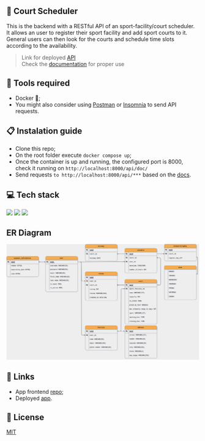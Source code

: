 
## :calendar: Court Scheduler

This is the backend with a RESTful API of an sport-facility/court scheduler. It allows an user  to register their sport facility and add sport courts to it. 
General users can then look for the courts and schedule time slots according to the availability. 



> Link for deployed [API](https://court-scheduler.herokuapp.com/api/) \
> Check the [documentation](https://court-scheduler.herokuapp.com/api/doc/) for proper use

## :toolbox: Tools required

- Docker :whale2:;
- You might also consider using [Postman](https://www.postman.com/downloads/) or [Insomnia](https://insomnia.rest/download) to send API requests.


## 📋 Instalation guide

- Clone this repo;
- On the root folder execute `docker compose up`;
- Once the container is up and running, the configured port is 8000, check it running on `http://localhost:8000/api/doc/`
- Send requests `to http://localhost:8000/api/***` based on the [docs](https://court-scheduler.herokuapp.com/api/doc/).

## 💻 Tech stack

  <img src="https://img.shields.io/badge/Django-092E20?style=for-the-badge&logo=django&logoColor=green" /> <img src="https://img.shields.io/badge/PostgreSQL-316192?style=for-the-badge&logo=postgresql&logoColor=white" /> <img src="https://img.shields.io/badge/Docker-2CA5E0?style=for-the-badge&logo=docker&logoColor=white" /> 
  
## ER Diagram

<img src="./diagram-er.png" />

## 🔗 Links

- App frontend [repo](https://github.com/osmfaria/Mshop-frontend);
- Deployed [app](https://mshop-ecommerce.vercel.app/).

## :memo: License

[MIT](./LICENSE)


